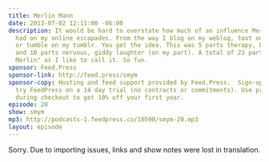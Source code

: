```yaml
---
title: Merlin Mann
date: 2013-07-02 12:11:00 -06:00
description: It would be hard to overstate how much of an influence Merlin Mann has
  had on my online escapades. From the way I blog on my weblog, toot on my Twitter
  or tumble on my tumblr. You get the idea. This was 5 parts therapy, 8 parts fun
  and 10 parts nervous, giddy laughter (on my part). A total of 23 parts. Or a "full
  Merlin" as I like to call it. So fun.
sponsor: Feed.Press
sponsor-link: http://feed.press/smym
sponsor-copy: Hosting and feed support provided by Feed.Press.  Sign-up today and
  try FeedPress on a 14 day trial (no contracts or commitments). Use promo code "smym"
  during checkout to get 10% off your first year.
episode: 20
show: smym
mp3: http://podcasts-1.feedpress.co/10590/smym-20.mp3
layout: episode
---
```


Sorry. Due to importing issues, links and show notes were lost in translation.
